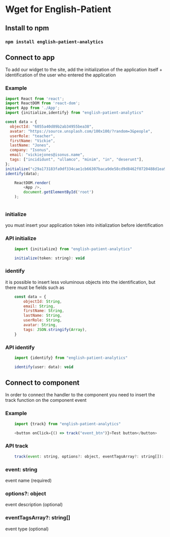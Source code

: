 # Wget for English-Patient

## Install to npm

### `npm install english-patient-analytics`

## Connect to app
To add our widget to the site, add the initialization of the application itself + identification of the user who entered the application

### Example
```js
import React from 'react';
import ReactDOM from 'react-dom';
import App from './App';
import {initialize,identify} from "english-patient-analytics"

const data = {
  objectId: "6055a40d89b2ab34955bea38",
  avatar: "https://source.unsplash.com/100x100/?random=3&people",
  userRole: "teacher",
  firstName: "Vickie",
  lastName: "Jones",
  company: "Isonus",
  email: "vickiejones@isonus.name",
  tags: ["incididunt", "ullamco", "minim", "in", "deserunt"],
};
initialize("c29a173183fa9df334cae1cb66307baca9de58cd9d8462f0720488d1ea9f2ca6");
identify(data);

    ReactDOM.render(
        <App />,
        document.getElementById('root')
    );



```

### initialize
you must insert your application token into initialization before identification

### API initialize

```js
    import {initialize} from "english-patient-analytics"

    initialize(token: string): void 
```


### identify
it is possible to insert less voluminous objects into the identification, but there must be fields such as
```js
    const data = {
        objectId: String,
        email: String,
        firstName: String,
        lastName: String,
        userRole: String,
        avatar: String,
        tags: JSON.stringify(Array),
    }
```
### API identify

```js
    import {identify} from "english-patient-analytics"

    identify(user: data): void 
```

## Connect to component

In order to connect the handler to the component you need to insert the track function on the component event

### Example

```js
    import {track} from "english-patient-analytics"

    <button onClick={() => track("event_btn")}>Test button</button>
```

### API track

```js
    track(event: string, options?: object, eventTagsArray?: string[]): void
```

### event: string

event name (required)

### options?: object

event description (optional)

### eventTagsArray?: string[]

event type (optional)





